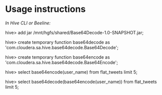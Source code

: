 Usage instructions
==================

*In Hive CLI or Beeline:*

hive> add jar /mnt/hgfs/shared/Base64Decode-1.0-SNAPSHOT.jar; 

hive> create temporary function base64decode as 'com.cloudera.sa.hive.base64decode.Base64Decode';

hive> create temporary function base64encode as 'com.cloudera.sa.hive.base64decode.Base64Encode';

hive> select base64encode(user_name) from flat_tweets limit 5;

hive> select base64decode(base64encode(user_name)) from flat_tweets limit 5;
